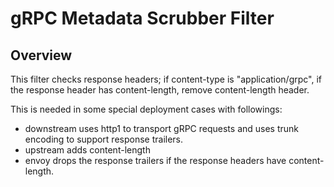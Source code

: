 # gRPC Metadata Scrubber Filter

## Overview

This filter checks response headers; if content-type is "application/grpc", if the response
header has content-length, remove content-length header.

This is needed in some special deployment cases with followings:
* downstream uses http1 to transport gRPC requests and uses trunk encoding to support response trailers.
* upstream adds content-length
* envoy drops the response trailers if the response headers have content-length.

